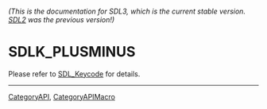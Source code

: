 ###### (This is the documentation for SDL3, which is the current stable version. [SDL2](https://wiki.libsdl.org/SDL2/) was the previous version!)
# SDLK_PLUSMINUS

Please refer to [SDL_Keycode](SDL_Keycode) for details.

----
[CategoryAPI](CategoryAPI), [CategoryAPIMacro](CategoryAPIMacro)

